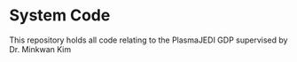 # System Code
This repository holds all code relating to the PlasmaJEDI GDP supervised by Dr. Minkwan Kim
